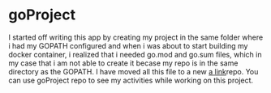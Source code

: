 # goProject

I started off writing this app by creating my project in the same folder where i had my GOPATH configured and when i was about to start building my docker container, i realized that i needed go.mod and go.sum files, which in my case that i am not able to create it becase my repo is in the same directory as the GOPATH. I have moved all this file to a new [a link](https://github.com/hailetotaw/slackBot)repo. You can use goProject repo to see my activities while working on this project.
